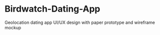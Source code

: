 # Birdwatch-Dating-App
Geolocation dating app UI/UX design with paper prototype and wireframe mockup
